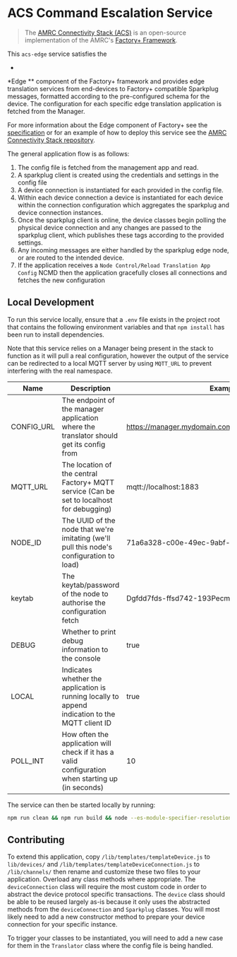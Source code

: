 # ACS Command Escalation Service

> The [AMRC Connectivity Stack (ACS)](https://github.com/AMRC-FactoryPlus/amrc-connectivity-stack) is an open-source implementation of the AMRC's [Factory+ Framework](https://factoryplus.app.amrc.co.uk).

This `acs-edge` service satisfies the

*

*Edge
** component of the Factory+ framework and provides edge translation services from end-devices to Factory+ compatible Sparkplug messages, formatted according to the pre-configured schema for the device. The configuration for each specific edge translation application is fetched from the Manager.

For more information about the Edge component of Factory+ see the [specification](https://factoryplus.app.amrc.co.uk) or for an example of how to deploy this service see the [AMRC Connectivity Stack repository](https://github.com/AMRC-FactoryPlus/amrc-connectivity-stack).

The general application flow is as follows:

1. The config file is fetched from the management app and read.
2. A sparkplug client is created using the credentials and settings in the config file
3. A device connection is instantiated for each provided in the config file.
4. Within each device connection a device is instantiated for each device within the connection configuration which aggregates the sparkplug and device connection instances.
5. Once the sparkplug client is online, the device classes begin polling the physical device connection and any changes are passed to the sparkplug client, which publishes these tags according to the provided settings.
6. Any incoming messages are either handled by the sparkplug edge node, or are routed to the intended device.
7. If the application receives a `Node Control/Reload Translation App Config` NCMD then the application gracefully closes all connections and fetches the new configuration

## Local Development

To run this service locally, ensure that a `.env` file exists in the project root that contains the following environment variables and that `npm install` has been run to install dependencies.

Note that this service relies on a Manager being present in the stack to function as it will pull a real configuration, however the output of the service can be redirected to a local MQTT server by using `MQTT_URL` to prevent interfering with the real namespace.

| Name       | Description                                                                                        | Example                                                 |
|------------|----------------------------------------------------------------------------------------------------|---------------------------------------------------------|
| CONFIG_URL | The endpoint of the manager application where the translator should get its config from            | https://manager.mydomain.com/api/translation_app_config |
| MQTT_URL   | The location of the central Factory+ MQTT service (Can be set to localhost for debugging)          | mqtt://localhost:1883                                   |
| NODE_ID    | The UUID of the node that we're imitating (we'll pull this node's configuration to load)           | 71a6a328-c00e-49ec-9abf-1f072f9d0db4                    |
| keytab     | The keytab/password of the node to authorise the configuration fetch                               | Dgfdd7fds-ffsd742-193Pecmaefimds                        |
| DEBUG      | Whether to print debug information to the console                                                  | true                                                    |
| LOCAL      | Indicates whether the application is running locally to append indication to the MQTT client ID    | true                                                    |
| POLL_INT   | How often the application will check if it has a valid configuration when starting up (in seconds) | 10                                                      |

The service can then be started locally by running:

```bash
npm run clean && npm run build && node --es-module-specifier-resolution=node build/app.js
```

## Contributing

To extend this application, copy `/lib/templates/templateDevice.js` to `lib/devices/` and `/lib/templates/templateDeviceConnection.js` to `/lib/channels/` then rename and customize these two files to your application. Overload any class methods where appropriate. The `deviceConnection` class will require the most custom code in order to abstract the device protocol specific transactions. The `device` class should be able to be reused largely as-is because it only uses the abstracted methods from the `deviceConnection` and `Sparkplug` classes. You will most likely need to add a new constructor method to prepare your device connection for your specific instance.

To trigger your classes to be instantiated, you will need to add a new case for them in the `Translator` class where the config file is being handled.